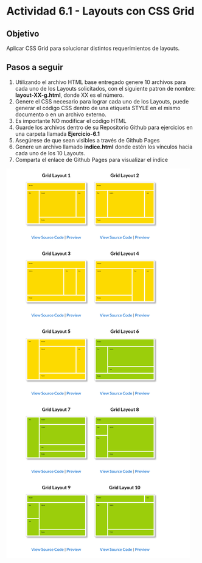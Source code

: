 # Actividad 6.1 - Layouts con CSS Grid 

## Objetivo 
Aplicar CSS Grid para solucionar distintos requerimientos de layouts.

## Pasos a seguir
1. Utilizando el archivo HTML base entregado genere 10 archivos para cada uno de los Layouts solicitados, con el siguiente patron de nombre: **layout-XX-g.html**, donde XX es el número.
2. Genere el CSS necesario para lograr cada uno de los Layouts, puede generar el código CSS dentro de una etiqueta STYLE en el mismo documento o en un archivo externo. 
3. Es importante NO modificar el código HTML 
4. Guarde los archivos dentro de su Repositorio Github para ejercicios en una carpeta llamada **Ejercicio-6.1** 
5. Asegúrese de que sean visibles a través de Github Pages 
6. Genere un archivo llamado **indice.html** donde estén los vínculos hacia cada uno de los 10 Layouts. 
7. Comparta el enlace de Github Pages para visualizar el índice 

![10 Layouts en Imagen](./ejercicio-6.1.png)